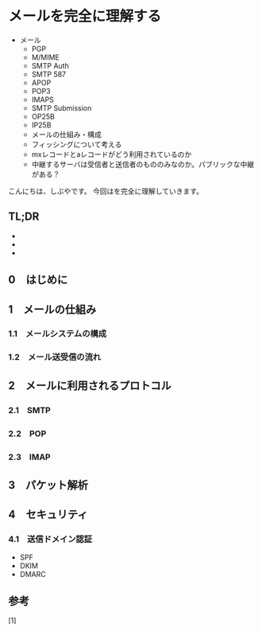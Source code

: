 # メールを完全に理解する


<!--
Todo:
- TLDR

-->


* メール
    * PGP
    * M/MIME
    * SMTP Auth
    * SMTP 587
    * APOP
    * POP3
    * IMAPS
    * SMTP Submission
    * OP25B
    * IP25B
    * メールの仕組み・構成
    * フィッシングについて考える
    * mxレコードとaレコードがどう利用されているのか
    * 中継するサーバは受信者と送信者のもののみなのか。パブリックな中継がある？

こんにちは、しぶやです。
今回はを完全に理解していきます。


## TL;DR

*
*
*

## 0　はじめに

## 1　メールの仕組み

### 1.1　メールシステムの構成

### 1.2　メール送受信の流れ

## 2　メールに利用されるプロトコル

### 2.1　SMTP

### 2.2　POP

### 2.3　IMAP


## 3　パケット解析


## 4　セキュリティ

### 4.1　送信ドメイン認証

* SPF
* DKIM
* DMARC


## 参考

[1] []()

